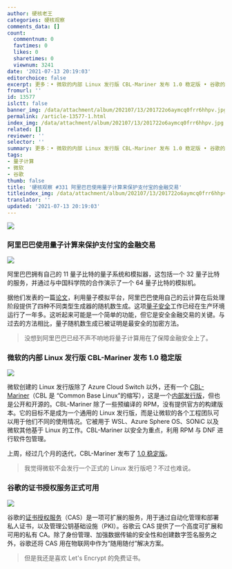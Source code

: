 ```yaml
---
author: 硬核老王
categories: 硬核观察
comments_data: []
count:
  commentnum: 0
  favtimes: 0
  likes: 0
  sharetimes: 0
  viewnum: 3241
date: '2021-07-13 20:19:03'
editorchoice: false
excerpt: 更多：• 微软的内部 Linux 发行版 CBL-Mariner 发布 1.0 稳定版 • 谷歌的证书授权服务正式可用
fromurl: ''
id: 13577
islctt: false
banner_img: /data/attachment/album/202107/13/201722o6aymcq0frr6hhpv.jpg
permalink: /article-13577-1.html
index_img: /data/attachment/album/202107/13/201722o6aymcq0frr6hhpv.jpg
related: []
reviewer: ''
selector: ''
summary: 更多：• 微软的内部 Linux 发行版 CBL-Mariner 发布 1.0 稳定版 • 谷歌的证书授权服务正式可用
tags:
- 量子计算
- 微软
- 谷歌
thumb: false
title: '硬核观察 #331 阿里巴巴使用量子计算来保护支付宝的金融交易'
titleindex_img: /data/attachment/album/202107/13/201722o6aymcq0frr6hhpv.jpg
translator: ''
updated: '2021-07-13 20:19:03'
---
```


![](/data/attachment/album/202107/13/201722o6aymcq0frr6hhpv.jpg)


### 阿里巴巴使用量子计算来保护支付宝的金融交易


![](/data/attachment/album/202107/13/201731vwzvjqh4hnci88ui.jpg)


阿里巴巴拥有自己的 11 量子比特的量子系统和模拟器，这包括一个 32 量子比特的服务，并通过与中国科学院的合作演示了一个 64 量子比特的模拟机。


据他们发表的一篇[论文](https://www.nature.com/articles/s41534-021-00442-x)，利用量子模拟平台，阿里巴巴使用自己的云计算在后处理阶段提供了四种不同类型生成器的随机数生成。这项[量子安全](https://www.nextplatform.com/2021/07/12/alibabas-key-to-cryptosecurity-is-its-own-quantum-platform/)工作已经在生产环境运行了一年多。这听起来可能是一个简单的功能，但它是安全金融交易的关键。与过去的方法相比，量子随机数生成已被证明是最安全的加密方法。



> 
> 没想到阿里巴巴已经不声不响地将量子计算用在了保障金融安全上了。
> 
> 
> 


### 微软的内部 Linux 发行版 CBL-Mariner 发布 1.0 稳定版


![](/data/attachment/album/202107/13/201749kv5thspjal5jzaeu.jpg)


微软创建的 Linux 发行版除了 Azure Cloud Switch 以外，还有一个 [CBL-Mariner](https://github.com/microsoft/CBL-Mariner/)（CBL 是 “Common Base Linux”的缩写），这是一个[内部发行版](https://blog.jreypo.io/2021/07/09/a-look-into-cbl-mariner-microsoft-internal-linux-distribution/)，但也是公开和开源的。CBL-Mariner 除了一些预编译的 RPM，没有提供官方的构建版本。它的目标不是成为一个通用的 Linux 发行版，而是让微软的各个工程团队可以用于他们不同的使用情况。它被用于 WSL、Azure Sphere OS、SONiC 以及微软其他基于 Linux 的工作。CBL-Mariner 以安全为重点，利用 RPM 与 DNF 进行软件包管理。


上周，经过几个月的迭代，CBL-Mariner 发布了 [1.0 稳定版](https://github.com/microsoft/CBL-Mariner/releases/tag/1.0-stable)。



> 
> 我觉得微软不会发行一个正式的 Linux 发行版吧？不过也难说。
> 
> 
> 


### 谷歌的证书授权服务正式可用


![](/data/attachment/album/202107/13/201809gyzfzg9z7fwww2gq.jpg)


谷歌的[证书授权服务](https://cloud.google.com/blog/products/identity-security/google-cloud-certificate-authority-service-is-now-ga)（CAS）是一项可扩展的服务，用于通过自动化管理和部署私人证书，以及管理公钥基础设施（PKI）。谷歌云 CAS 提供了一个高度可扩展和可用的私有 CA。除了身份管理、加强数据传输的安全性和创建数字签名服务之外，谷歌还将 CAS 用在物联网中作为“随用随付”解决方案。



> 
> 但是我还是喜欢 Let's Encrypt 的免费证书。
> 
> 
>